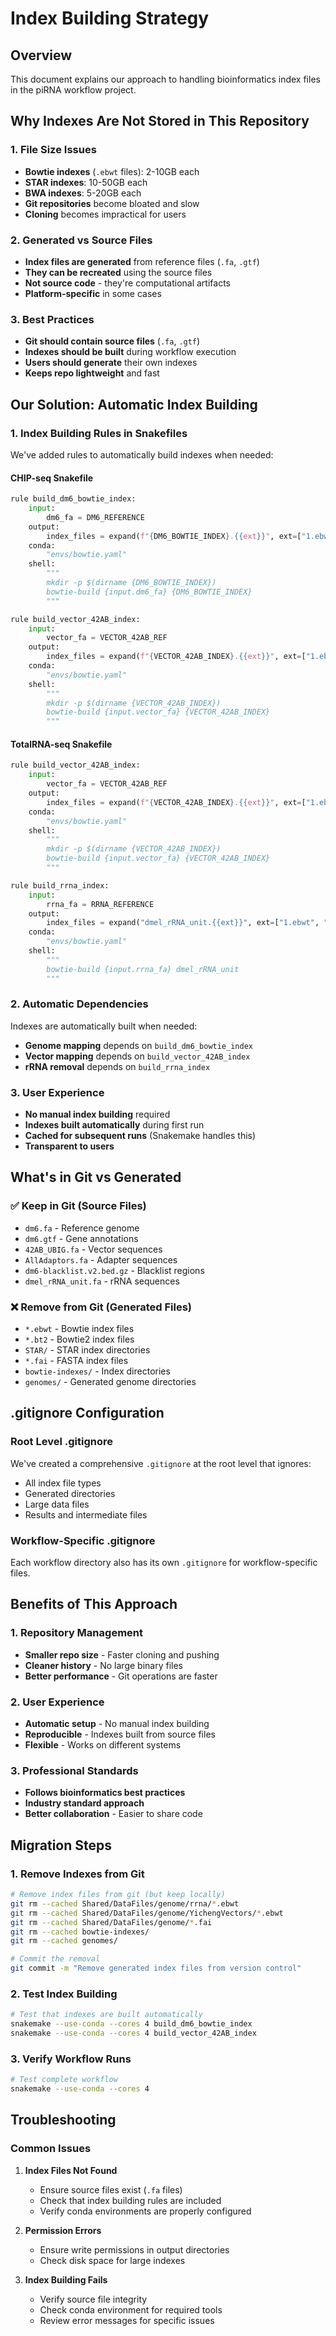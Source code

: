 # Index Building Strategy

## Overview

This document explains our approach to handling bioinformatics index files in the piRNA workflow project.

## Why Indexes Are Not Stored in This Repository

### **1. File Size Issues**
- **Bowtie indexes** (`.ebwt` files): 2-10GB each
- **STAR indexes**: 10-50GB each
- **BWA indexes**: 5-20GB each
- **Git repositories** become bloated and slow
- **Cloning** becomes impractical for users

### **2. Generated vs Source Files**
- **Index files are generated** from reference files (`.fa`, `.gtf`)
- **They can be recreated** using the source files
- **Not source code** - they're computational artifacts
- **Platform-specific** in some cases

### **3. Best Practices**
- **Git should contain source files** (`.fa`, `.gtf`)
- **Indexes should be built** during workflow execution
- **Users should generate** their own indexes
- **Keeps repo lightweight** and fast

## Our Solution: Automatic Index Building

### **1. Index Building Rules in Snakefiles**
We've added rules to automatically build indexes when needed:

#### **CHIP-seq Snakefile**
```python
rule build_dm6_bowtie_index:
    input:
        dm6_fa = DM6_REFERENCE
    output:
        index_files = expand(f"{DM6_BOWTIE_INDEX}.{{ext}}", ext=["1.ebwt", "2.ebwt", "3.ebwt", "4.ebwt", "rev.1.ebwt", "rev.2.ebwt"])
    conda:
        "envs/bowtie.yaml"
    shell:
        """
        mkdir -p $(dirname {DM6_BOWTIE_INDEX})
        bowtie-build {input.dm6_fa} {DM6_BOWTIE_INDEX}
        """

rule build_vector_42AB_index:
    input:
        vector_fa = VECTOR_42AB_REF
    output:
        index_files = expand(f"{VECTOR_42AB_INDEX}.{{ext}}", ext=["1.ebwt", "2.ebwt", "3.ebwt", "4.ebwt", "rev.1.ebwt", "rev.2.ebwt"])
    conda:
        "envs/bowtie.yaml"
    shell:
        """
        mkdir -p $(dirname {VECTOR_42AB_INDEX})
        bowtie-build {input.vector_fa} {VECTOR_42AB_INDEX}
        """
```

#### **TotalRNA-seq Snakefile**
```python
rule build_vector_42AB_index:
    input:
        vector_fa = VECTOR_42AB_REF
    output:
        index_files = expand(f"{VECTOR_42AB_INDEX}.{{ext}}", ext=["1.ebwt", "2.ebwt", "3.ebwt", "4.ebwt", "rev.1.ebwt", "rev.2.ebwt"])
    conda:
        "envs/bowtie.yaml"
    shell:
        """
        mkdir -p $(dirname {VECTOR_42AB_INDEX})
        bowtie-build {input.vector_fa} {VECTOR_42AB_INDEX}
        """

rule build_rrna_index:
    input:
        rrna_fa = RRNA_REFERENCE
    output:
        index_files = expand("dmel_rRNA_unit.{{ext}}", ext=["1.ebwt", "2.ebwt", "3.ebwt", "4.ebwt", "rev.1.ebwt", "rev.2.ebwt"])
    conda:
        "envs/bowtie.yaml"
    shell:
        """
        bowtie-build {input.rrna_fa} dmel_rRNA_unit
        """
```

### **2. Automatic Dependencies**
Indexes are automatically built when needed:
- **Genome mapping** depends on `build_dm6_bowtie_index`
- **Vector mapping** depends on `build_vector_42AB_index`
- **rRNA removal** depends on `build_rrna_index`

### **3. User Experience**
- **No manual index building** required
- **Indexes built automatically** during first run
- **Cached for subsequent runs** (Snakemake handles this)
- **Transparent to users**

## What's in Git vs Generated

### **✅ Keep in Git (Source Files)**
- `dm6.fa` - Reference genome
- `dm6.gtf` - Gene annotations  
- `42AB_UBIG.fa` - Vector sequences
- `AllAdaptors.fa` - Adapter sequences
- `dm6-blacklist.v2.bed.gz` - Blacklist regions
- `dmel_rRNA_unit.fa` - rRNA sequences

### **❌ Remove from Git (Generated Files)**
- `*.ebwt` - Bowtie index files
- `*.bt2` - Bowtie2 index files
- `STAR/` - STAR index directories
- `*.fai` - FASTA index files
- `bowtie-indexes/` - Index directories
- `genomes/` - Generated genome directories

## .gitignore Configuration

### **Root Level .gitignore**
We've created a comprehensive `.gitignore` at the root level that ignores:
- All index file types
- Generated directories
- Large data files
- Results and intermediate files

### **Workflow-Specific .gitignore**
Each workflow directory also has its own `.gitignore` for workflow-specific files.

## Benefits of This Approach

### **1. Repository Management**
- **Smaller repo size** - Faster cloning and pushing
- **Cleaner history** - No large binary files
- **Better performance** - Git operations are faster

### **2. User Experience**
- **Automatic setup** - No manual index building
- **Reproducible** - Indexes built from source files
- **Flexible** - Works on different systems

### **3. Professional Standards**
- **Follows bioinformatics best practices**
- **Industry standard approach**
- **Better collaboration** - Easier to share code

## Migration Steps

### **1. Remove Indexes from Git**
```bash
# Remove index files from git (but keep locally)
git rm --cached Shared/DataFiles/genome/rrna/*.ebwt
git rm --cached Shared/DataFiles/genome/YichengVectors/*.ebwt
git rm --cached Shared/DataFiles/genome/*.fai
git rm --cached bowtie-indexes/
git rm --cached genomes/

# Commit the removal
git commit -m "Remove generated index files from version control"
```

### **2. Test Index Building**
```bash
# Test that indexes are built automatically
snakemake --use-conda --cores 4 build_dm6_bowtie_index
snakemake --use-conda --cores 4 build_vector_42AB_index
```

### **3. Verify Workflow Runs**
```bash
# Test complete workflow
snakemake --use-conda --cores 4
```

## Troubleshooting

### **Common Issues**

1. **Index Files Not Found**
   - Ensure source files exist (`.fa` files)
   - Check that index building rules are included
   - Verify conda environments are properly configured

2. **Permission Errors**
   - Ensure write permissions in output directories
   - Check disk space for large indexes

3. **Index Building Fails**
   - Verify source file integrity
   - Check conda environment for required tools
   - Review error messages for specific issues
